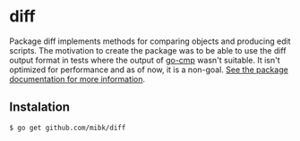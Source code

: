 # diff

Package diff implements methods for comparing objects and producing
edit scripts. The motivation to create the package was to be able
to use the diff output format in tests where the output of
[go-cmp](https://github.com/google/go-cmp) wasn't suitable. It
isn't optimized for performance and as of now, it is a non-goal.
[See the package documentation for more information](https://godoc.org/github.com/mibk/diff).

## Instalation

```
$ go get github.com/mibk/diff
```
